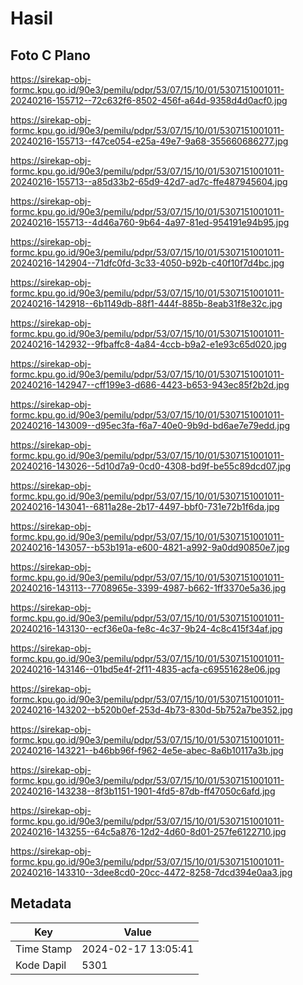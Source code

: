 # Hasil

## Foto C Plano

https://sirekap-obj-formc.kpu.go.id/90e3/pemilu/pdpr/53/07/15/10/01/5307151001011-20240216-155712--72c632f6-8502-456f-a64d-9358d4d0acf0.jpg

https://sirekap-obj-formc.kpu.go.id/90e3/pemilu/pdpr/53/07/15/10/01/5307151001011-20240216-155713--f47ce054-e25a-49e7-9a68-355660686277.jpg

https://sirekap-obj-formc.kpu.go.id/90e3/pemilu/pdpr/53/07/15/10/01/5307151001011-20240216-155713--a85d33b2-65d9-42d7-ad7c-ffe487945604.jpg

https://sirekap-obj-formc.kpu.go.id/90e3/pemilu/pdpr/53/07/15/10/01/5307151001011-20240216-155713--4d46a760-9b64-4a97-81ed-954191e94b95.jpg

https://sirekap-obj-formc.kpu.go.id/90e3/pemilu/pdpr/53/07/15/10/01/5307151001011-20240216-142904--71dfc0fd-3c33-4050-b92b-c40f10f7d4bc.jpg

https://sirekap-obj-formc.kpu.go.id/90e3/pemilu/pdpr/53/07/15/10/01/5307151001011-20240216-142918--6b1149db-88f1-444f-885b-8eab31f8e32c.jpg

https://sirekap-obj-formc.kpu.go.id/90e3/pemilu/pdpr/53/07/15/10/01/5307151001011-20240216-142932--9fbaffc8-4a84-4ccb-b9a2-e1e93c65d020.jpg

https://sirekap-obj-formc.kpu.go.id/90e3/pemilu/pdpr/53/07/15/10/01/5307151001011-20240216-142947--cff199e3-d686-4423-b653-943ec85f2b2d.jpg

https://sirekap-obj-formc.kpu.go.id/90e3/pemilu/pdpr/53/07/15/10/01/5307151001011-20240216-143009--d95ec3fa-f6a7-40e0-9b9d-bd6ae7e79edd.jpg

https://sirekap-obj-formc.kpu.go.id/90e3/pemilu/pdpr/53/07/15/10/01/5307151001011-20240216-143026--5d10d7a9-0cd0-4308-bd9f-be55c89dcd07.jpg

https://sirekap-obj-formc.kpu.go.id/90e3/pemilu/pdpr/53/07/15/10/01/5307151001011-20240216-143041--6811a28e-2b17-4497-bbf0-731e72b1f6da.jpg

https://sirekap-obj-formc.kpu.go.id/90e3/pemilu/pdpr/53/07/15/10/01/5307151001011-20240216-143057--b53b191a-e600-4821-a992-9a0dd90850e7.jpg

https://sirekap-obj-formc.kpu.go.id/90e3/pemilu/pdpr/53/07/15/10/01/5307151001011-20240216-143113--7708965e-3399-4987-b662-1ff3370e5a36.jpg

https://sirekap-obj-formc.kpu.go.id/90e3/pemilu/pdpr/53/07/15/10/01/5307151001011-20240216-143130--ecf36e0a-fe8c-4c37-9b24-4c8c415f34af.jpg

https://sirekap-obj-formc.kpu.go.id/90e3/pemilu/pdpr/53/07/15/10/01/5307151001011-20240216-143146--01bd5e4f-2f11-4835-acfa-c69551628e06.jpg

https://sirekap-obj-formc.kpu.go.id/90e3/pemilu/pdpr/53/07/15/10/01/5307151001011-20240216-143202--b520b0ef-253d-4b73-830d-5b752a7be352.jpg

https://sirekap-obj-formc.kpu.go.id/90e3/pemilu/pdpr/53/07/15/10/01/5307151001011-20240216-143221--b46bb96f-f962-4e5e-abec-8a6b10117a3b.jpg

https://sirekap-obj-formc.kpu.go.id/90e3/pemilu/pdpr/53/07/15/10/01/5307151001011-20240216-143238--8f3b1151-1901-4fd5-87db-ff47050c6afd.jpg

https://sirekap-obj-formc.kpu.go.id/90e3/pemilu/pdpr/53/07/15/10/01/5307151001011-20240216-143255--64c5a876-12d2-4d60-8d01-257fe6122710.jpg

https://sirekap-obj-formc.kpu.go.id/90e3/pemilu/pdpr/53/07/15/10/01/5307151001011-20240216-143310--3dee8cd0-20cc-4472-8258-7dcd394e0aa3.jpg


## Metadata

| Key        | Value               |
| ---------- | ------------------- |
| Time Stamp | 2024-02-17 13:05:41 |
| Kode Dapil | 5301                |



